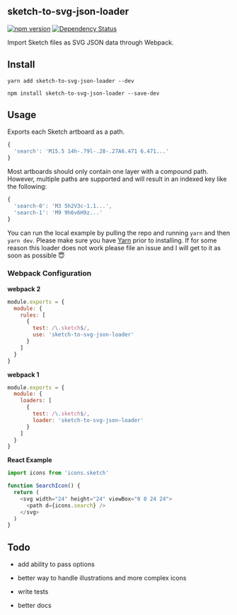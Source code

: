 ## sketch-to-svg-json-loader

[![npm version](https://badge.fury.io/js/sketch-to-svg-json-loader.svg)](https://badge.fury.io/js/sketch-to-svg-json-loader)
[![Dependency Status](https://david-dm.org/souporserious/sketch-to-svg-json-loader.svg)](https://david-dm.org/souporserious/sketch-to-svg-json-loader)

Import Sketch files as SVG JSON data through Webpack.

## Install

`yarn add sketch-to-svg-json-loader --dev`

`npm install sketch-to-svg-json-loader --save-dev`

## Usage

Exports each Sketch artboard as a path.

```js
{
  'search': 'M15.5 14h-.79l-.28-.27A6.471 6.471...'
}
```

Most artboards should only contain one layer with a compound path. However, multiple paths are supported and will result in an indexed key like the following:

```js
{
  'search-0': 'M3 5h2V3c-1.1...',
  'search-1': 'M9 9h6v6H9z...'
}
```

You can run the local example by pulling the repo and running `yarn` and then `yarn dev`. Please make sure you have [Yarn](https://yarnpkg.com/en/docs/getting-started) prior to installing. If for some reason this loader does not work please file an issue and I will get to it as soon as possible 😇

### Webpack Configuration

**webpack 2**
```js
module.exports = {
  module: {
    rules: [
      {
        test: /\.sketch$/,
        use: 'sketch-to-svg-json-loader'
      }
    ]
  }
}
```

**webpack 1**
```js
module.exports = {
  module: {
    loaders: [
      {
        test: /\.sketch$/,
        loader: 'sketch-to-svg-json-loader'
      }
    ]
  }
}
```

**React Example**
```js
import icons from 'icons.sketch'

function SearchIcon() {
  return (
    <svg width="24" height="24" viewBox="0 0 24 24">
      <path d={icons.search} />
    </svg>
  )
}
```

## Todo

- add ability to pass options

- better way to handle illustrations and more complex icons

- write tests

- better docs
